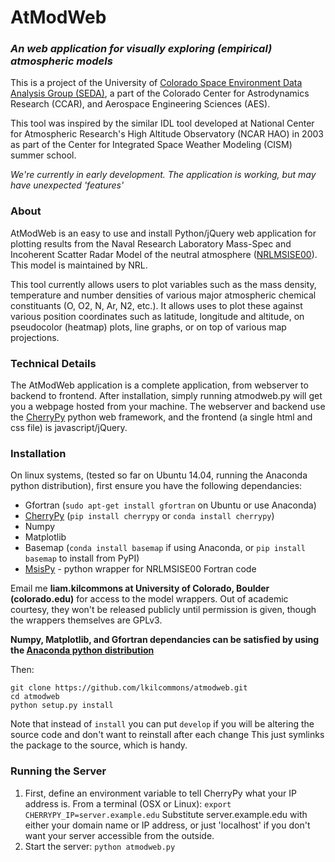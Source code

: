 # AtModWeb
### _An web application for visually exploring (empirical) atmospheric models_
This is a project of the University of [Colorado Space Environment Data Analysis Group (SEDA)](http://www.ccar.int.colorado.edu/seda), a part of the Colorado Center for Astrodynamics Research (CCAR), and Aerospace Engineering Sciences (AES).

This tool was inspired by the similar IDL tool developed at National Center for Atmospheric Research's High Altitude Observatory (NCAR HAO) in 2003 as part of the Center for Integrated Space Weather Modeling (CISM) summer school.

_We're currently in early development. The application is working, but may have unexpected 'features'_

### About 

AtModWeb is an easy to use and install Python/jQuery web application for plotting results from the Naval Research Laboratory Mass-Spec and Incoherent Scatter Radar Model of the neutral atmosphere ([NRLMSISE00](http://www.nrl.navy.mil/research/nrl-review/2003/atmospheric-science/picone/)). This model is maintained by NRL.

This tool currently allows users to plot variables such as the mass density, temperature and number densities of various major atmospheric chemical constituants (O, O2, N, Ar, N2, etc.). It allows uses to plot these against various position coordinates such as latitude, longitude and altitude, on pseudocolor (heatmap) plots, line graphs, or on top of various map projections. 

### Technical Details
The AtModWeb application is a complete application, from webserver to backend to frontend. After installation, simply running atmodweb.py will get you a webpage hosted from your machine. The webserver and backend use the [CherryPy](http://www.cherrypy.org/) python web framework, and the frontend (a single html and css file) is javascript/jQuery.

### Installation

On linux systems, (tested so far on Ubuntu 14.04, running the Anaconda python distribution), first ensure you have the following dependancies:
* Gfortran (`sudo apt-get install gfortran` on Ubuntu or use Anaconda) 
* [CherryPy](http://www.cherrypy.org/) (`pip install cherrypy` or `conda install cherrypy`)
* Numpy
* Matplotlib 
* Basemap (`conda install basemap` if using Anaconda, or `pip install basemap` to install from PyPI)
* [MsisPy](http://www.github.com/lkilcommons/msispy) - python wrapper for NRLMSISE00 Fortran code

Email me __liam.kilcommons at University of Colorado, Boulder (colorado.edu)__ for access to the model wrappers. Out of academic courtesy, they won't be released publicly until permission is given, though the wrappers themselves are GPLv3.

**Numpy, Matplotlib, and Gfortran dependancies can be satisfied by using the [Anaconda python distribution](http://continuum.io/downloads)**

Then:
```{sh}
git clone https://github.com/lkilcommons/atmodweb.git
cd atmodweb
python setup.py install 
```

Note that instead of `install` you can put `develop` if you will be altering the source code and don't want to reinstall after each change
This just symlinks the package to the source, which is handy.

### Running the Server
1. First, define an environment variable to tell CherryPy what your IP address is.
From a terminal (OSX or Linux):
`export CHERRYPY_IP=server.example.edu` 
Substitute server.example.edu with either your domain name or IP address, or just 'localhost' if you don't want your server 
accessible from the outside.
2. Start the server: `python atmodweb.py`
